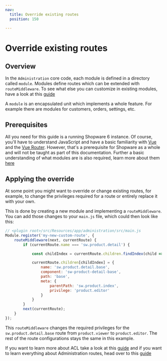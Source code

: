 ```yaml
---
nav:
  title: Override existing routes
  position: 150

---
```


# Override existing routes

## Overview

In the `Administration` core code, each module is defined in a directory called `module`. Modules define routes which can be extended with `routeMiddleware`. To see what else you can customize in existing modules, have a look at this [guide](customizing-modules)

A `module` is an encapsulated unit which implements a whole feature. For example there are modules for customers, orders, settings, etc.

## Prerequisites

All you need for this guide is a running Shopware 6 instance. Of course, you'll have to understand JavaScript and have a basic familiarity with [Vue](https://vuejs.org/) and the [Vue Router](https://router.vuejs.org/). However, that's a prerequisite for Shopware as a whole and will not be taught as part of this documentation. Further a basic understanding of what modules are is also required, learn more about them [here](add-custom-module)

## Applying the override

At some point you might want to override or change existing routes, for example, to change the privileges required for a route or entirely replace it with your own.

This is done by creating a new module and implementing a `routeMiddleware`. You can add those changes to your `main.js` file, which could then look like this:

```javascript
// <plugin root>/src/Resources/app/administration/src/main.js
Module.register('my-new-custom-route', {
    routeMiddleware(next, currentRoute) {
        if (currentRoute.name === 'sw.product.detail') {

            const childIndex = currentRoute.children.findIndex(child => child.name === 'sw.product.detail.base');

            currentRoute.children[childIndex] = {
                name: 'sw.product.detail.base',
                component: 'sw-product-detail-base',
                path: 'base',
                meta: {
                    parentPath: 'sw.product.index',
                    privilege: 'product.editor'
                }
            }
        }
        next(currentRoute);
    }
});
```

This `routeMiddleware` changes the required privileges for the `sw.product.detail.base` route from `product.viewer` to `product.editor`. The rest of the route configurations stays the same in this example.

If you want to learn more about ACL take a look at this [guide](add-acl-rules) and if you want to learn everything about Administration routes, head over to this [guide](add-custom-route)
